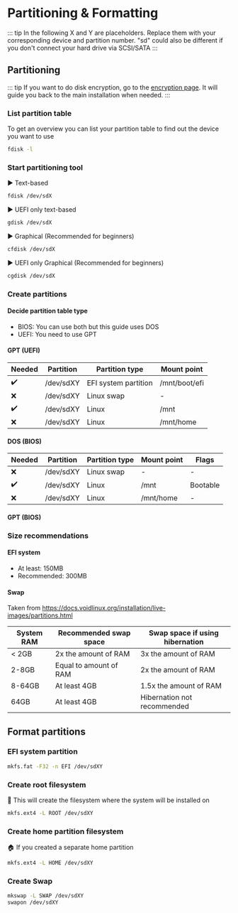 # Partitioning & Formatting

::: tip
In the following X and Y are placeholders. Replace them with your corresponding device and partition number. "sd" could also be different if you don't connect your hard drive via SCSI/SATA
:::

## Partitioning

::: tip
If you want to do disk encryption, go to the [encryption page](/encryption/). It will guide you back to the main installation when needed.
:::

### List partition table

To get an overview you can list your partition table to find out the device you want to use
```bash
fdisk -l
```

### Start partitioning tool
▶️ Text-based
```bash
fdisk /dev/sdX
```
▶️ UEFI only text-based
```bash
gdisk /dev/sdX
```
▶️ Graphical (Recommended for beginners)
```bash
cfdisk /dev/sdX
```
▶️ UEFI only Graphical (Recommended for beginners)
```bash
cgdisk /dev/sdX
```

### Create partitions

#### Decide partition table type
 - BIOS: You can use both but this guide uses DOS
 - UEFI: You need to use GPT

#### GPT (UEFI)

| Needed | Partition | Partition type       | Mount point   |
|--------|-----------|----------------------|---------------|
| ✔️      | /dev/sdXY | EFI system partition | /mnt/boot/efi |
| ❌      | /dev/sdXY | Linux swap           | -             |
| ✔️      | /dev/sdXY | Linux                | /mnt          |
| ❌      | /dev/sdXY | Linux                | /mnt/home     |

#### DOS (BIOS)

| Needed | Partition | Partition type | Mount point | Flags    |
|--------|-----------|----------------|-------------|----------|
| ❌      | /dev/sdXY | Linux swap     | -           | -        |
| ✔️      | /dev/sdXY | Linux          | /mnt        | Bootable |
| ❌      | /dev/sdXY | Linux          | /mnt/home   | -        |

#### GPT (BIOS)


### Size recommendations

#### EFI system
- At least: 150MB
- Recommended: 300MB

#### Swap

Taken from <https://docs.voidlinux.org/installation/live-images/partitions.html>

| System RAM | Recommended swap space | Swap space if using hibernation |
|------------|------------------------|---------------------------------|
| < 2GB      | 2x the amount of RAM   | 3x the amount of RAM            |
| 2-8GB      | Equal to amount of RAM | 2x the amount of RAM            |
| 8-64GB     | At least 4GB           | 1.5x the amount of RAM          |
| 64GB       | At least 4GB           | Hibernation not recommended     |

## Format partitions

### EFI system partition
```bash
mkfs.fat -F32 -n EFI /dev/sdXY
```

### Create root filesystem
💽 This will create the filesystem where the system will be installed on
```bash
mkfs.ext4 -L ROOT /dev/sdXY
```

### Create home partition filesystem
🏠 If you created a separate home partition
```bash
mkfs.ext4 -L HOME /dev/sdXY
```

### Create Swap
```bash
mkswap -L SWAP /dev/sdXY
swapon /dev/sdXY
```
